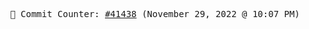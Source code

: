 <p align="center">
    <samp>
        📮 Commit Counter: <a href="https://github.com/Javascript-void0/Javascript-void0/commits/main">#41438</a> (November 29, 2022 @ 10:07 PM)
    </samp>
</p>